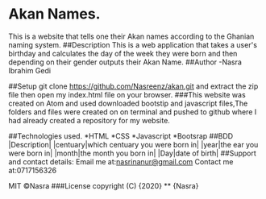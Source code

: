 # Akan Names.
This is a website that tells one their Akan names according to the Ghanian naming system.
##Description
This is a web application that takes a user's birthday and calculates the day of the week they were born and then depending on their gender outputs their Akan Name.
##Author
-Nasra Ibrahim Gedi

##Setup
git clone https://github.com/Nasreenz/akan.git and extract the zip file then open my index.html file on your browser.
###This website was created on Atom and used downloaded bootstip and javascript files,The folders and files were created on on terminal and pushed to github where I had already created a repository for my website.

##Technologies used.
*HTML
*CSS
*Javascript
*Bootsrap
##BDD
|Description|
|centuary|which centuary you were born in|
|year|the ear you were born in|
|month|the month you born in|
|Day|date of birth|
##Support and contact details:
Email me at:nasrinanur@gmail.com
Contact me at:0717156326

MIT &COPY;Nasra
###License
copyright (C) {2020} ** {Nasra}
